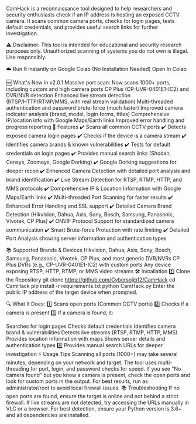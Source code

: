 
         



CamHack is a reconnaissance tool designed to help researchers and security enthusiasts check if an IP address is hosting an exposed CCTV camera. It scans common camera ports, checks for login pages, tests default credentials, and provides useful search links for further investigation.

⚠️ Disclaimer: This tool is intended for educational and security research purposes only. Unauthorized scanning of systems you do not own is illegal. Use responsibly.

☁️ Run It Instantly on Google Colab (No Installation Needed)
Open In Colab

🆕 What's New in v2.0.1
Massive port scan: Now scans 1000+ ports, including custom and high camera ports
CP Plus (CP-UVR-0401E1-IC2) and DVR/NVR detection
Enhanced live stream detection (RTSP/HTTP/RTMP/MMS, with real stream validation)
Multi-threaded authentication and password brute-force (much faster)
Improved camera indicator analysis (brand, model, login forms, titles)
Comprehensive IP/location info with Google Maps/Earth links
Improved error handling and progress reporting
🚀 Features
✔️ Scans all common CCTV ports
✔️ Detects exposed camera login pages
✔️ Checks if the device is a camera stream
✔️ Identifies camera brands & known vulnerabilities
✔️ Tests for default credentials on login pages
✔️ Provides manual search links (Shodan, Censys, Zoomeye, Google Dorking)
✔️ Google Dorking suggestions for deeper recon
✔️ Enhanced Camera Detection with detailed port analysis and brand identification
✔️ Live Stream Detection for RTSP, RTMP, HTTP, and MMS protocols
✔️ Comprehensive IP & Location Information with Google Maps/Earth links
✔️ Multi-threaded Port Scanning for faster results
✔️ Enhanced Error Handling and SSL support
✔️ Detailed Camera Brand Detection (Hikvision, Dahua, Axis, Sony, Bosch, Samsung, Panasonic, Vivotek, CP Plus)
✔️ ONVIF Protocol Support for standardized camera communication
✔️ Smart Brute-force Protection with rate limiting
✔️ Detailed Port Analysis showing server information and authentication types

📚 Supported Brands & Devices
Hikvision, Dahua, Axis, Sony, Bosch, Samsung, Panasonic, Vivotek, CP Plus, and most generic DVR/NVRs
CP Plus DVRs (e.g., CP-UVR-0401E1-IC2) with custom ports
Any device exposing RTSP, HTTP, RTMP, or MMS video streams
🛠️ Installation
1️⃣ Clone the Repository
git clone https://github.com/Cybersojib12/CamHack
cd CamHack
pip install -r requirements.txt
python CamHack.py
Enter the public IP address of the target device when prompted.

🔍 What It Does:
1️⃣ Scans open ports (Common CCTV ports)
2️⃣ Checks if a camera is present
3️⃣ If a camera is found, it:

Searches for login pages
Checks default credentials
Identifies camera brand & vulnerabilities
Detects live streams (RTSP, RTMP, HTTP, MMS)
Provides location information with maps
Shows server details and authentication types
4️⃣ Provides manual search URLs for deeper investigation
⚡ Usage Tips
Scanning all ports (1000+) may take several minutes, depending on your network and target.
The tool uses multi-threading for port, login, and password checks for speed.
If you see "No camera found" but you know a camera is present, check the open ports and look for custom ports in the output.
For best results, run as administrator/root to avoid local firewall issues.
📚 Troubleshooting
If no open ports are found, ensure the target is online and not behind a strict firewall.
If live streams are not detected, try accessing the URLs manually in VLC or a browser.
For best detection, ensure your Python version is 3.6+ and all dependencies are installed.
